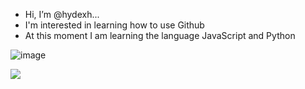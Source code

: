 -  Hi, I’m @hydexh...
-  I'm interested in learning how to use Github
-  At this moment I am learning the language JavaScript and Python

![image]({https://img.shields.io/badge/JavaScript-323330?style=for-the-badge&logo=javascript&logoColor=F7DF1E})

<img src="{https://img.shields.io/badge/Python-FFD43B?style=for-the-badge&logo=python&logoColor=blue}" />

